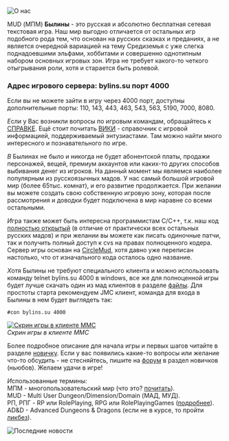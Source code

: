 &nbsp;

<p class='text-center'>
    <img src="/img/tit_about.gif" alt='О нас' />
</p>

MUD (МПМ) **Былины** - это русская и абсолютно бесплатная сетевая текстовая игра. Наш мир выгодно отличается от остальных игр подобного рода тем, что основан на русских сказках и преданиях, а не является очередной вариацией на тему Средиземья с уже слегка поднадоевшими эльфами, хоббитами и совершенно однотипным набором основных игровых зон. Игра не требует какого-то четкого отыгрывания роли, хотя и старается быть ролевой.

<h3 class='text-center'>Адрес игрового сервера: bylins.su порт 4000</h3>
<p>Если вы не можете зайти в игру через 4000 порт, доступны дополнительные порты: 110, 143, 443, 463, 543, 563, 5190, 7000, 8080.</p>

<i class="letter letter-e mt-4">Е</i>сли у Вас возникли вопросы по игровым командам, обращайтесь к <a href='https://www.bylins.su/help.php'>СПРАВКЕ</a>. Ещё стоит почитать <a href='http://wiki.bylins.su/ ' target='_blank'>ВИКИ</a> - справочник с игровой информацией, поддерживаемый энтузиастами. Там можно найти много интересного и познавательного по игре.

<i class="letter letter-v mt-4">В</i> Былинах не было и никогда не будет абонентской платы, продажи персонажей, вещей, премиум аккаунтов или каких-то других способов выбивания денег из игроков. На данный момент мы являемся наиболее популярным из русскоязычных мадов. У нас самый большой игровой мир (более 65тыс. комнат), и его развитие продолжается. При желании вы можете создать свою собственную игровую зону, которая после рассмотрения и доводки будет подключена в мир наравне со всеми остальными.

<i class="letter letter-i mt-4">И</i>гра также может быть интересна программистам C/C++, т.к. наш код [полностью открытый](/downloads/license/) (в отличие от практически всех остальных русских мадов) и при желании вы можете как писать одиночные патчи, так и получить полный доступ к cvs на правах полноценного кодера. Сервер игры основан на 
<a href='https://www.circlemud.org/' target='_blank'>CircleMud</a>, хотя давно уже переписан настолько, что от изначального кода осталось одно название.

<i class="letter letter-h mt-4">Х</i>отя Былины не требуют специального клиента и можно использовать команду telnet bylins.su 4000 в windows, все же для полноценной игры будет лучше скачать один из мад клиентов в разделе [файлы](/downloads/). Для простоты старта рекомендуем JMC клиент, команда для входа в Былины в нем будет выглядеть так:

```
#con bylins.su 4000
```

<p class='text-center mt-4 mb-4'>
    <a data-fslightbox href='/img/screen_mmc.png'>
        <img src='/img/screen_mmc_tmb.jpg' alt='Скрин игры в клиенте ММС' class='thumb1' />
    </a>
    <br/>
    <i>Скрин игры в клиенте ММС</i>
</p>

Более подробное описание для начала игры и первых шагов читайте в разделе [новичку](/newbie/). Если у вас появились какие-то вопросы или желание что-то обсудить - не стесняйтесь, пишите на [форум](/vbb/) в раздел новичков (ньюбов). Желаем удачи в игре!

<i class="letter letter-i mt-4">И</i>спользованные термины:  
МПМ - многопользовательский мир (что это? <a href='https://ru.wikipedia.org/wiki/%D0%9C%D0%BD%D0%BE%D0%B3%D0%BE%D0%BF%D0%BE%D0%BB%D1%8C%D0%B7%D0%BE%D0%B2%D0%B0%D1%82%D0%B5%D0%BB%D1%8C%D1%81%D0%BA%D0%B8%D0%B9_%D0%BC%D0%B8%D1%80' target='_blank'>почитать</a>).  
MUD - Multi User Dungeon/Dimension/Domain (МАД, МУД).  
РП, РПГ - RP или RolePlaying, RPG или RolePlayingGames (<a href='https://ru.wikipedia.org/wiki/%D0%A0%D0%BE%D0%BB%D0%B5%D0%B2%D0%B0%D1%8F_%D0%B8%D0%B3%D1%80%D0%B0' target='_blank'>подробнее</a>).  
AD&D - Advanced Dungeons & Dragons (если не в курсе, то пройти <a href='https://ru.wikipedia.org/wiki/Dungeons_%26_Dragons' target='_blank'>ликбез</a>).  


<p class='text-center mt-4 mb-4'>
<img src="/img/news.gif" alt='Последние новости' />
</p>

<div id="news_block"></div>
<script>
    fetch('/news.php')
        .then(resp => resp.json())
        .then(dd => document.getElementById('news_block').innerHTML = dd.join('<br/>'));
</script>
